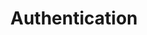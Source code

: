 ---
title: Authentication
position: 2
parameters:
  - name:
    content:
content_markdown: >-
  You need to be authenticated for all API requests. You can generate an API key
  in your developer dashboard. Add the API key to all requests as a GET
  parameter. The Technopedia Version 6.0 API uses OAuth for authentication. To
  authenticate a session, pass your key in the request header. Your API key
  should have been provided to you by Flexera support. If you do not have a key
  please contact support.

  You must use this API key to authorise.

  {: .error}
left_code_blocks:
  - code_block: |-
      curl -G -H "Authorization: Bearer <Your_API_Key>"
      "https://v6.technopedia.com/<endpoint>" --data-urlencode "<query>"
    title: REQUEST EXAMPLE
    language: javascript



right_code_blocks:
  - code_block: |2-
       $.get("http://api.myapp.com/books/", { "token": "YOUR_APP_KEY"}, function(data) {
         alert(data);
       });
    title: JQuery
    language: javascript
  - code_block: ' curl http://api.myapp.com/books?token=YOUR_APP_KEY'
    title: Curl
    language: bash



---